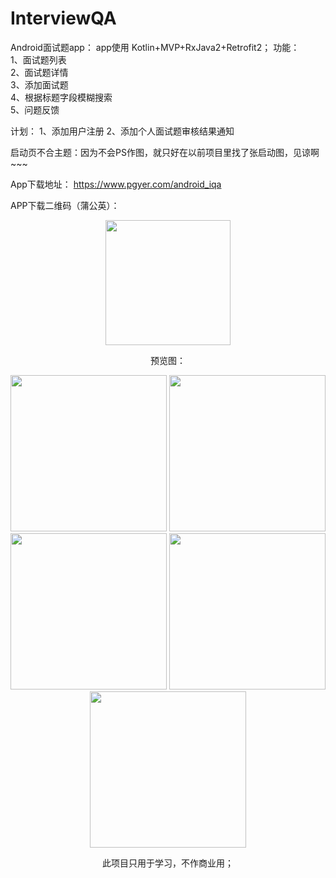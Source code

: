 # InterviewQA
Android面试题app：
app使用 Kotlin+MVP+RxJava2+Retrofit2；
功能：  
1、面试题列表  
2、面试题详情  
3、添加面试题  
4、根据标题字段模糊搜索  
5、问题反馈  

计划：
1、添加用户注册
2、添加个人面试题审核结果通知

启动页不合主题：因为不会PS作图，就只好在以前项目里找了张启动图，见谅啊~~~

App下载地址：
https://www.pgyer.com/android_iqa

APP下载二维码（蒲公英）：

<div align=center><img src="https://github.com/Equalzys/InterviewQA/blob/master/screenshot/C3C5BB7D-2EAC-4BE5-A3DD-D49F50ADD34C.png" width="200"/>

预览图：

<img src="https://github.com/Equalzys/InterviewQA/blob/master/screenshot/Screenshot_20190216-161645.jpg" width="250"/>
<img src="https://github.com/Equalzys/InterviewQA/blob/master/screenshot/Screenshot_20190216-161701.jpg" width="250"/>
<img src="https://github.com/Equalzys/InterviewQA/blob/master/screenshot/Screenshot_20190216-161727.jpg" width="250"/>
<img src="https://github.com/Equalzys/InterviewQA/blob/master/screenshot/Screenshot_20190216-161737.jpg" width="250"/>
<img src="https://github.com/Equalzys/InterviewQA/blob/master/screenshot/Screenshot_20190216-161740.jpg" width="250"/>








此项目只用于学习，不作商业用；

